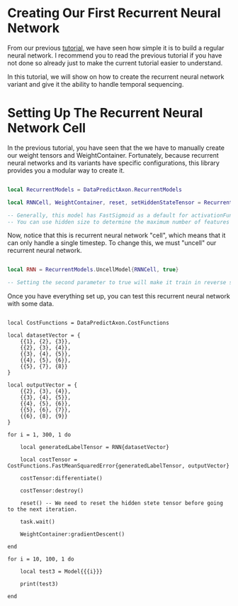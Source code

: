 # Creating Our First Recurrent Neural Network

From our previous [tutorial](CreatingOurFirstNeuralNetwork.md), we have seen how simple it is to build a regular neural network. I recommend you to read the previous tutorial if you have not done so already just to make the current tutorial easier to understand. 

In this tutorial, we will show on how to create the recurrent neural network variant and give it the ability to handle temporal sequencing.

# Setting Up The Recurrent Neural Network Cell

In the previous tutorial, you have seen that the we have to manually create our weight tensors and WeightContainer. Fortunately, because recurrent neural networks and its variants have specific configurations, this library provides you a modular way to create it.

```lua

local RecurrentModels = DataPredictAxon.RecurrentModels

local RNNCell, WeightContainer, reset, setHiddenStateTensor = RecurrentModels.RecurrentNeuralNetworkCell{inputSize = 1, hiddenSize = 1, learningRate = 0.001, activationFunction = "FastLeakyRectifiedLinearUnit"}

-- Generally, this model has FastSigmoid as a default for activationFunction parameter. For this tutorial, we will change to FastLeakyRectifiedLinearUnit activation function.
-- You can use hidden size to determine the maximum number of features it should output.

```

Now, notice that this is recurrent neural network "cell", which means that it can only handle a single timestep. To change this, we must "uncell" our recurrent neural network.

```lua

local RNN = RecurrentModels.UncellModel{RNNCell, true} 

-- Setting the second parameter to true will make it train in reverse sequence.

```

Once you have everything set up, you can test this recurrent neural network with some data.

```

local CostFunctions = DataPredictAxon.CostFunctions

local datasetVector = {
	{{1}, {2}, {3}}, 
	{{2}, {3}, {4}}, 
	{{3}, {4}, {5}}, 
	{{4}, {5}, {6}}, 
	{{5}, {7}, {8}}
}

local outputVector = {
	{{2}, {3}, {4}},
	{{3}, {4}, {5}}, 
	{{4}, {5}, {6}}, 
	{{5}, {6}, {7}}, 
	{{6}, {8}, {9}}
}

for i = 1, 300, 1 do
	
	local generatedLabelTensor = RNN{datasetVector}
	
	local costTensor = CostFunctions.FastMeanSquaredError{generatedLabelTensor, outputVector}
	
	costTensor:differentiate()

	costTensor:destroy()
	
	reset() -- We need to reset the hidden stete tensor before going to the next iteration.
	
	task.wait()
	
	WeightContainer:gradientDescent()
	
end

for i = 10, 100, 1 do
	
	local test3 = Model{{{i}}}
	
	print(test3)
	
end

```
